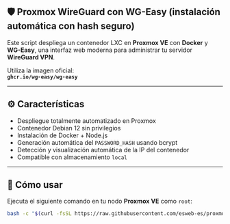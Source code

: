 ## 🛡️ Proxmox WireGuard con WG-Easy (instalación automática con hash seguro)

Este script despliega un contenedor LXC en **Proxmox VE** con **Docker** y **WG-Easy**, una interfaz web moderna para administrar tu servidor **WireGuard VPN**.

Utiliza la imagen oficial:  
**`ghcr.io/wg-easy/wg-easy`**

---

## ⚙️ Características

- Despliegue totalmente automatizado en Proxmox
- Contenedor Debian 12 sin privilegios
- Instalación de Docker + Node.js
- Generación automática del `PASSWORD_HASH` usando bcrypt
- Detección y visualización automática de la IP del contenedor
- Compatible con almacenamiento `local`

---

## 🚀 Cómo usar

Ejecuta el siguiente comando en tu nodo **Proxmox VE** como `root`:

```bash
bash -c "$(curl -fsSL https://raw.githubusercontent.com/esweb-es/proxmox-wireguard/main/wg-easy-lxc.sh)"
